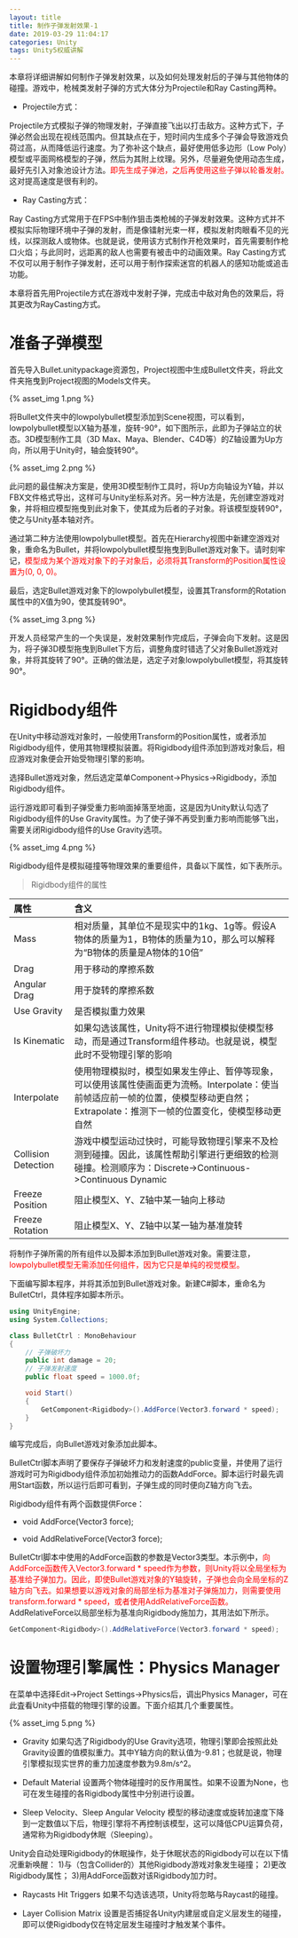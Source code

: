 ```yaml
---
layout: title
title: 制作子弹发射效果-1
date: 2019-03-29 11:04:17
categories: Unity
tags: Unity5权威讲解
---
```

本章将详细讲解如何制作子弹发射效果，以及如何处理发射后的子弹与其他物体的碰撞。游戏中，枪械类发射子弹的方式大体分为Projectile和Ray Casting两种。

<!--more-->

* Projectile方式：

Projectile方式模拟子弹的物理发射，子弹直接飞出以打击敌方。这种方式下，子弹必然会出现在视线范围内。但其缺点在于，短时间内生成多个子弹会导致游戏负荷过高，从而降低运行速度。为了弥补这个缺点，最好使用低多边形（Low Poly）模型或平面网格模型的子弹，然后为其附上纹理。另外，尽量避免使用动态生成，最好先引入对象池设计方法。<span style="color:red;">即先生成子弹池，之后再使用这些子弹以轮番发射。</span>这对提高速度是很有利的。

* Ray Casting方式：

Ray Casting方式常用于在FPS中制作狙击类枪械的子弹发射效果。这种方式并不模拟实际物理环境中子弹的发射，而是像镭射光束一样，模拟发射肉眼看不见的光线，以探测敌人或物体。也就是说，使用该方式制作开枪效果时，首先需要制作枪口火焰；与此同时，远距离的敌人也需要有被击中的动画效果。Ray Casting方式不仅可以用于制作子弹发射，还可以用于制作探索迷宫的机器人的感知功能或追击功能。

本章将首先用Projectile方式在游戏中发射子弹，完成击中敌对角色的效果后，将其更改为RayCasting方式。

# 准备子弹模型

首先导入Bullet.unitypackage资源包，Project视图中生成Bullet文件夹，将此文件夹拖曳到Project视图的Models文件夹。

{% asset_img 1.png %}

将Bullet文件夹中的lowpolybullet模型添加到Scene视图，可以看到，lowpolybullet模型以X轴为基准，旋转-90°，如下图所示，此即为子弹站立的状态。3D模型制作工具（3D Max、Maya、Blender、C4D等）的Z轴设置为Up方向，所以用于Unity时，轴会旋转90°。

{% asset_img 2.png %}

此问题的最佳解决方案是，使用3D模型制作工具时，将Up方向轴设为Y轴，并以FBX文件格式导出，这样可与Unity坐标系对齐。另一种方法是，先创建空游戏对象，并将相应模型拖曳到此对象下，使其成为后者的子对象。将该模型旋转90°，使之与Unity基本轴对齐。

通过第二种方法使用lowpolybullet模型。首先在Hierarchy视图中新建空游戏对象，重命名为Bullet，并将lowpolybullet模型拖曳到Bullet游戏对象下。请时刻牢记，<span style="color:red;">模型成为某个游戏对象下的子对象后，必须将其Transform的Position属性设置为(0, 0, 0)。</span>

最后，选定Bullet游戏对象下的lowpolybullet模型，设置其Transform的Rotation属性中的X值为90，使其旋转90°。

{% asset_img 3.png %}

开发人员经常产生的一个失误是，发射效果制作完成后，子弹会向下发射。这是因为，将子弹3D模型拖曳到Bullet下方后，调整角度时错选了父对象Bullet游戏对象，并将其旋转了90°。正确的做法是，选定子对象lowpolybullet模型，将其旋转90°。

# Rigidbody组件

在Unity中移动游戏对象时，一般使用Transform的Position属性，或者添加Rigidbody组件，使用其物理模拟装置。将Rigidbody组件添加到游戏对象后，相应游戏对象便会开始受物理引擎的影响。

选择Bullet游戏对象，然后选定菜单Component->Physics->Rigidbody，添加Rigidbody组件。

运行游戏即可看到子弹受重力影响面掉落至地面，这是因为Unity默认勾选了Rigidbody组件的Use Gravity属性。为了使子弹不再受到重力影响而能够飞出，需要关闭Rigidbody组件的Use Gravity选项。

{% asset_img 4.png %}

Rigidbody组件是模拟碰撞等物理效果的重要组件，具备以下属性，如下表所示。

> Rigidbody组件的属性

| 属性  | 含义  |
| :------------ | :------------ |
| Mass  | 相对质量，其单位不是现实中的1kg、1g等。假设A物体的质量为1，B物体的质量为10，那么可以解释为“B物体的质量是A物体的10倍”  |
| Drag  | 用于移动的摩擦系数  |
| Angular Drag  | 用于旋转的摩擦系数  |
| Use Gravity  | 是否模拟重力效果  |
| Is Kinematic  | 如果勾选该属性，Unity将不进行物理模拟使模型移动，而是通过Transform组件移动。也就是说，模型此时不受物理引擎的影响  |
| Interpolate  | 使用物理模拟时，模型如果发生停止、暂停等现象，可以使用该属性使画面更为流畅。Interpolate：使当前帧适应前一帧的位置，使模型移动更自然； Extrapolate：推测下一帧的位置变化，使模型移动更自然  |
| Collision Detection  | 游戏中模型运动过快时，可能导致物理引擎来不及检测到碰撞。因此，该属性帮助引擎进行更细致的检测碰撞。检测顺序为：Discrete->Continuous->Continuous Dynamic  |
| Freeze Position  | 阻止模型X、Y、Z轴中某一轴向上移动  |
| Freeze Rotation  | 阻止模型X、Y、Z轴中以某一轴为基准旋转  |

将制作子弹所需的所有组件以及脚本添加到Bullet游戏对象。需要注意，<span style="color:red;">lowpolybullet模型无需添加任何组件，因为它只是单纯的视觉模型。</span>

下面编写脚本程序，并将其添加到Bullet游戏对象。新建C#脚本，重命名为BulletCtrl，具体程序如脚本所示。
```cs
using UnityEngine;
using System.Collections;

class BulletCtrl : MonoBehaviour
{
    // 子弹破坏力
    public int damage = 20;
    // 子弹发射速度
    public float speed = 1000.0f;

    void Start()
    {
        GetComponent<Rigidbody>().AddForce(Vector3.forward * speed);
    }
}
```
编写完成后，向Bullet游戏对象添加此脚本。

BulletCtrl脚本声明了要保存子弹破坏力和发射速度的public变量，并使用了运行游戏时可为Rigidbody组件添加初始推动力的函数AddForce。脚本运行时最先调用Start函数，所以运行后即可看到，子弹生成的同时便向Z轴方向飞去。

Rigidbody组件有两个函数提供Force：

* void AddForce(Vector3 force);

* void AddRelativeForce(Vector3 force);

BulletCtrl脚本中使用的AddForce函数的参数是Vector3类型。本示例中，<span style="color:red">向AddForce函数传入Vector3.forward \* speed作为参数，则Unity将以全局坐标为基准给子弹加力。因此，即使Bullet游戏对象的Y轴旋转，子弹也会向全局坐标的Z轴方向飞去。如果想要以游戏对象的局部坐标为基准对子弹施加力，则需要使用transform.forward * speed，或者使用AddRelativeForce函数。</span>AddRelativeForce以局部坐标为基准向Rigidbody施加力，其用法如下所示。
```cs
GetComponent<Rigidbody>().AddRelativeForce(Vector3.forward * speed);
```

# 设置物理引擎属性：Physics Manager

在菜单中选择Edit->Project Settings->Physics后，调出Physics Manager，可在此査看Unity中搭载的物理引擎的设置。下面介绍其几个重要属性。

{% asset_img 5.png %}

* Gravity
如果勾选了Rigidbody的Use Gravity选项，物理引擎即会按照此处Gravity设置的值模拟重力。其中Y轴方向的默认值为-9.81；也就是说，物理引擎模拟现实世界的重力加速度参数为9.8m/s^2。

* Default Material
设置两个物体碰撞时的反作用属性。如果不设置为None，也可在发生碰撞的各Rigidbody属性中分别进行设置。

* Sleep Velocity、Sleep Angular Velocity
模型的移动速度或旋转加速度下降到一定数值以下后，物理引擎将不再控制该模型，这可以降低CPU运算负荷，通常称为Rigidbody休眠（Sleeping）。

Unity会自动处理Rigidbody的休眠操作，处于休眠状态的Rigidbody可以在以下情况重新唤醒：
1)与（包含Collider的）其他Rigidbody游戏对象发生碰撞；
2)更改Rigidbody属性；
3)用AddForce函数对该Rigidbody加力时。

* Raycasts Hit Triggers
如果不勾选该选项，Unity将忽略与Raycast的碰撞。

* Layer Collision Matrix
设置是否捕捉各Unity内建层或自定义层发生的碰撞，即可以使Rigidbody仅在特定层发生碰撞时才触发某个事件。